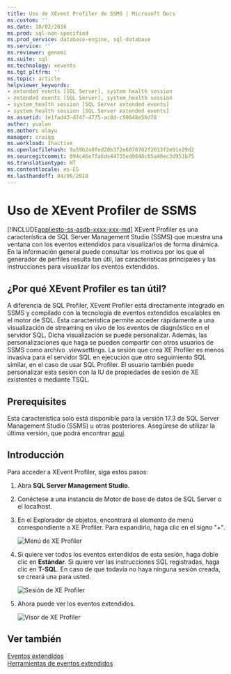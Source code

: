 ```yaml
---
title: Uso de XEvent Profiler de SSMS | Microsoft Docs
ms.custom: ''
ms.date: 10/02/2016
ms.prod: sql-non-specified
ms.prod_service: database-engine, sql-database
ms.service: ''
ms.reviewer: genemi
ms.suite: sql
ms.technology: xevents
ms.tgt_pltfrm: ''
ms.topic: article
helpviewer_keywords:
- extended events [SQL Server], system health session
- extended events [SQL Server], system_health session
- system_health session [SQL Server extended events]
- system health session [SQL Server extended events]
ms.assetid: 1e1fad43-d747-4775-ac0d-c50648e56d78
author: yualan
ms.author: alayu
manager: craigg
ms.workload: Inactive
ms.openlocfilehash: 9a59b2a0fed20b372e6070782f2013f2e01e29d2
ms.sourcegitcommit: 094c46e7fa6de44735ed0040c65a40ec3d951b75
ms.translationtype: HT
ms.contentlocale: es-ES
ms.lasthandoff: 04/06/2018
---
```

# <a name="use-the-ssms-xevent-profiler"></a>Uso de XEvent Profiler de SSMS
[!INCLUDE[appliesto-ss-asdb-xxxx-xxx-md](../../includes/appliesto-ss-asdb-xxxx-xxx-md.md)]
XEvent Profiler es una característica de SQL Server Management Studio (SSMS) que muestra una ventana con los eventos extendidos para visualizarlos de forma dinámica. En la información general puede consultar los motivos por los que el generador de perfiles resulta tan útil, las características principales y las instrucciones para visualizar los eventos extendidos.

## <a name="why-would-i-use-the-xevent-profiler"></a>¿Por qué XEvent Profiler es tan útil?
A diferencia de SQL Profiler, XEvent Profiler está directamente integrado en SSMS y compilado con la tecnología de eventos extendidos escalables en el motor de SQL. Esta característica permite acceder rápidamente a una visualización de streaming en vivo de los eventos de diagnóstico en el servidor SQL. Dicha visualización se puede personalizar. Además, las personalizaciones que haga se pueden compartir con otros usuarios de SSMS como archivo .viewsettings. La sesión que crea XE Profiler es menos invasiva para el servidor SQL en ejecución que otro seguimiento SQL similar, en el caso de usar SQL Profiler. El usuario también puede personalizar esta sesión con la IU de propiedades de sesión de XE existentes o mediante TSQL.

## <a name="prerequisites"></a>Prerequisites
Esta característica solo está disponible para la versión 17.3 de SQL Server Management Studio (SSMS) u otras posteriores. Asegúrese de utilizar la última versión, que podrá encontrar [aquí](https://docs.microsoft.com/en-us/sql/ssms/download-sql-server-management-studio-ssms).

## <a id="getting-started"></a>Introducción
Para acceder a XEvent Profiler, siga estos pasos:

1. Abra **SQL Server Management Studio**.

2. Conéctese a una instancia de Motor de base de datos de SQL Server o el localhost.

3. En el Explorador de objetos, encontrará el elemento de menú correspondiente a XE Profiler. Para expandirlo, haga clic en el signo "+".

   ![Menú de XE Profiler](media/xevents-xe-profiler-menu.png)

4. Si quiere ver todos los eventos extendidos de esta sesión, haga doble clic en **Estándar**. Si quiere ver las instrucciones SQL registradas, haga clic en **T-SQL**. En caso de que todavía no haya ninguna sesión creada, se creará una para usted.

   ![Sesión de XE Profiler](media/xevents-xe-profiler-start-session.png)

5. Ahora puede ver los eventos extendidos.

   ![Visor de XE Profiler](media/xevents-xe-profiler-start-viewer.png)

## <a name="see-also"></a>Ver también
[Eventos extendidos](../../relational-databases/extended-events/extended-events.md)  
[Herramientas de eventos extendidos](../../relational-databases/extended-events/extended-events-tools.md)  
  
  
